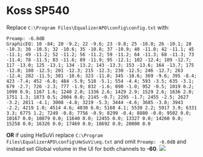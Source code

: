 # Koss SP540
Replace `C:\Program Files\EqualizerAPO\config\config.txt` with:
```
Preamp: -6.0dB
GraphicEQ: 10 -84; 20 -9.2; 22 -9.6; 23 -9.8; 25 -10.0; 26 -10.1; 28 -10.3; 30 -10.5; 32 -10.6; 35 -10.8; 37 -10.9; 40 -11.0; 42 -11.1; 45 -11.1; 49 -11.2; 52 -11.2; 56 -11.2; 59 -11.2; 64 -11.3; 68 -11.3; 73 -11.4; 78 -11.5; 83 -11.6; 89 -11.9; 95 -12.1; 102 -12.4; 109 -12.7; 117 -13.0; 125 -13.1; 134 -13.2; 143 -13.3; 153 -13.6; 164 -13.7; 175 -12.8; 188 -12.5; 201 -12.3; 215 -12.3; 230 -12.5; 246 -12.7; 263 -12.4; 282 -11.5; 301 -10.6; 323 -11.0; 345 -10.6; 369 -9.6; 395 -8.4; 423 -7.4; 452 -6.8; 484 -5.9; 518 -5.1; 554 -4.4; 593 -3.5; 635 -3.1; 679 -2.7; 726 -2.3; 777 -1.9; 832 -1.6; 890 -1.0; 952 -0.5; 1019 0.2; 1090 0.9; 1167 1.6; 1248 2.0; 1336 2.6; 1429 2.9; 1529 2.6; 1636 2.0; 1751 1.3; 1873 0.5; 2004 0.0; 2145 -0.7; 2295 -1.7; 2455 -2.5; 2627 -3.2; 2811 -4.1; 3008 -4.8; 3219 -5.3; 3444 -4.6; 3685 -3.8; 3943 -2.2; 4219 1.0; 4514 4.6; 4830 6.0; 5168 4.1; 5530 2.2; 5917 3.9; 6331 3.3; 6775 1.2; 7249 -0.8; 7756 -0.9; 8299 -0.4; 8880 -0.0; 9502 0.0; 10167 0.0; 10879 0.0; 11640 0.0; 12455 0.0; 13327 0.0; 14260 0.0; 15258 0.0; 16326 0.0; 17469 0.0; 18692 0.0; 20000 0.0
```
**OR** if using HeSuVi replace `C:\Program Files\EqualizerAPO\config\HeSuVi\eq.txt` and omit `Preamp: -6.0dB` and instead set Global volume in the UI for both channels to **-60**.
![](https://raw.githubusercontent.com/jaakkopasanen/AutoEq/master/results/Headphone.com/innerfidelity/onear/Koss%20SP540/Koss%20SP540.png)